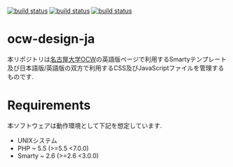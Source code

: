 [![build status](https://gitlab.ocw.media.nagoya-u.ac.jp/ci/projects/1/status.png?ref=master)](https://gitlab.ocw.media.nagoya-u.ac.jp/ci/projects/1?ref=master)
[![build status](https://gitlab.ocw.media.nagoya-u.ac.jp/ci/projects/1/status.png?ref=staging)](https://gitlab.ocw.media.nagoya-u.ac.jp/ci/projects/1?ref=staging)
[![build status](https://gitlab.ocw.media.nagoya-u.ac.jp/ci/projects/1/status.png?ref=development)](https://gitlab.ocw.media.nagoya-u.ac.jp/ci/projects/1?ref=development)
# ocw-design-ja

本リポジトリは[名古屋大学OCW](http://ocw.nagoya-u.jp/)の英語版ページで利用するSmartyテンプレート及び日本語版/英語版の双方で利用するCSS及びJavaScriptファイルを管理するものです.

# Requirements

本ソフトウェアは動作環境として下記を想定しています.

* UNIXシステム
* PHP ~ 5.5 (>=5.5 <7.0.0)
* Smarty ~ 2.6 (>=2.6 <3.0.0)

